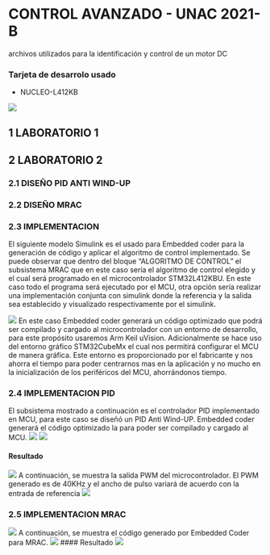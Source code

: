 # CONTROL AVANZADO - UNAC 2021-B
archivos utilizados para la identificación y control de un motor DC
### Tarjeta de desarrolo usado
- NUCLEO-L412KB
<img src="https://www.st.com/bin/ecommerce/api/image.PF266995.en.feature-description-include-personalized-no-cpn-large.jpg">

## 1 LABORATORIO 1

## 2 LABORATORIO 2
### 2.1 DISEÑO PID ANTI WIND-UP

### 2.2 DISEÑO MRAC
### 2.3 IMPLEMENTACION 
El siguiente modelo Simulink es el usado para Embedded coder para la generación de código y aplicar el algoritmo de control implementado. Se puede observar que dentro del bloque “ALGORITMO DE CONTROL” el subsistema MRAC que en este caso sería el algoritmo de control elegido y el cual será programado en el microcontrolador STM32L412KBU. En este caso todo el programa será ejecutado por el MCU, otra opción sería realizar una implementación conjunta con simulink donde la referencia y la salida sea establecido y visualizado respectivamente por el simulink.

<img src="https://user-images.githubusercontent.com/47931397/144938440-4a7c0afc-1527-4dab-a31d-a6493553fc05.png">
En este caso Embedded coder generará un código optimizado que podrá ser compilado y cargado al microcontrolador con un entorno de desarrollo, para este propósito usaremos Arm Keil uVision. Adicionalmente se hace uso del entorno gráfico STM32CubeMx el cual nos permitirá configurar el MCU de manera gráfica. Este entorno es proporcionado por el fabricante y nos ahorra el tiempo para poder centrarnos mas en la aplicación y no mucho en la inicialización de los periféricos del MCU, ahorrándonos tiempo.

### 2.4 IMPLEMENTACION PID 
El subsistema mostrado a continuación es el controlador PID implementado en MCU, para este caso se diseñó un PID Anti Wind-UP. Embedded coder generará el código optimizado la para poder ser compilado y cargado al MCU.
<img src="https://user-images.githubusercontent.com/47931397/144938727-2f7a1a9d-e63f-4bab-b591-1277291ed1c2.png">
<img src="https://user-images.githubusercontent.com/47931397/144938841-07790a11-af89-424d-b966-d6f19d4cc8e5.png">
#### Resultado
<img src="https://user-images.githubusercontent.com/47931397/144939379-78c8121e-d710-44cf-84cc-6cb67e7fefd3.png">
A continuación, se muestra la salida PWM del microcontrolador. El PWM generado es de 40KHz y el ancho de pulso variará de acuerdo con la entrada de referencia

<img src="https://user-images.githubusercontent.com/47931397/144939444-66532b47-efb0-4835-b4d2-eb618e93f271.png">

### 2.5 IMPLEMENTACION MRAC
<img src="https://user-images.githubusercontent.com/47931397/144938913-ffaf1517-dcac-4bb4-a36d-cc854386177b.png">
A continuación, se muestra el código generado por Embedded Coder para MRAC.
<img src="https://user-images.githubusercontent.com/47931397/144938919-d566f536-3395-47bb-b206-ea40885e85ca.png">
#### Resultado

<img src="https://user-images.githubusercontent.com/47931397/144939502-95ff4784-bab7-4adf-b0fe-6c1d854803b4.png">

